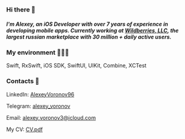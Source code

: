 ### Hi there 👋
##### I'm Alexey, an iOS Developer with over 7 years of experience in developing mobile apps. Currently working at [**Wildberries, LLC**](https://www.wildberries.ru), the largest russian marketplace with 30 million + daily active users.
### My environment 👨🏼‍💻
Swift, RxSwift, iOS SDK, SwiftUI, UIKit, Combine, XCTest
### Contacts 📇
LinkedIn: [AlexeyVoronov96](https://www.linkedin.com/in/alexeyvoronov96)

Telegram: [alexey_voronov](https://t.me/alexey_voronov)

Email: alexey.voronov3@icloud.com

My CV: [CV.pdf](https://github.com/AlexeyVoronov96/AlexeyVoronov96/files/8998433/CV.pdf)
